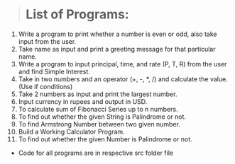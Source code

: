 > # **List of Programs:**
1. Write a program to print whether a number is even or odd, also take input from the user.
2. Take name as input and print a greeting message for that particular name.
3. Write a program to input principal, time, and rate (P, T, R) from the user and find Simple Interest.
4. Take in two numbers and an operator (+, -, *, /) and calculate the value. (Use if conditions)
5. Take 2 numbers as input and print the largest number.
6. Input currency in rupees and output in USD.
7. To calculate sum of Fibonacci Series up to n numbers.
8. To find out whether the given String is Palindrome or not.
9. To find Armstrong Number between two given number.
10. Build a Working Calculator Program.
11.  To find out whether the given Number is Palindrome or not.


* Code for all programs are in respective src folder file
